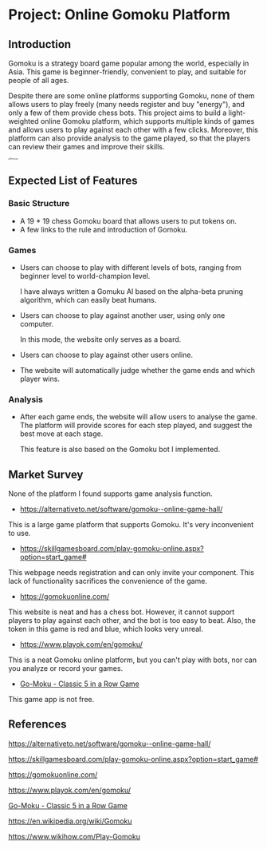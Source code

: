 # Project: Online Gomoku Platform

## Introduction

Gomoku is a strategy board game popular among the world, especially in Asia. This game is beginner-friendly, convenient to play, and suitable for people of all ages. 

Despite there are some online platforms supporting Gomoku, none of them allows users to play freely (many needs register and buy "energy"), and only a few of them provide chess bots. This project aims to build a light-weighted online Gomoku platform, which supports multiple kinds of games and allows users to play against each other with a few clicks. Moreover, this platform can also provide analysis to the game played, so that the players can review their games and improve their skills.

<img src="https://upload.wikimedia.org/wikipedia/commons/6/69/Renju.jpg" alt="Renju.jpg" style="zoom:25%;" />

## Expected List of Features

### Basic Structure

- A 19 * 19 chess Gomoku board that allows users to put tokens on.
- A few links to the rule and introduction of Gomoku.

### Games

- Users can choose to play with different levels of bots, ranging from beginner level to world-champion level. 

  I have always written a Gomuku AI based on the alpha-beta pruning algorithm, which can easily beat humans.

- Users can choose to play against another user, using only one computer.

  In this mode, the website only serves as a board.

- Users can choose to play against other users online.

- The website will automatically judge whether the game ends and which player wins.

### Analysis

- After each game ends, the website will allow users to analyse the game. The platform will provide scores for each step played, and suggest the best move at each stage.

  This feature is also based on the Gomoku bot I implemented.


## Market Survey

None of the platform I found supports game analysis function.

- https://alternativeto.net/software/gomoku--online-game-hall/

This is a large game platform that supports Gomoku. It's very inconvenient to use.

- https://skillgamesboard.com/play-gomoku-online.aspx?option=start_game#

This webpage needs registration and can only invite your component. This lack of functionality sacrifices the convenience of the game.

- https://gomokuonline.com/

This website is neat and has a chess bot. However, it cannot support players to play against each other, and the bot is too easy to beat. Also, the token in this game is red and blue, which looks very unreal.

- https://www.playok.com/en/gomoku/

This is a neat Gomoku online platform, but you can't play with bots, nor can you analyze or record your games.

- [Go-Moku - Classic 5 in a Row Game](https://www.etsy.com/market/gomoku?utm_source=google&utm_medium=cpc&utm_campaign=Search_UK_DSA_GGL_Main_General_New&utm_ag=UK-EN_DSA-General&utm_custom1=_k_CjwKCAiAudD_BRBXEiwAudakX0gJozpWX6nufskGNkyfGDoeteAVeMn4Ir3YCkYZCU0afwLmKSFOyBoCUOIQAvD_BwE_k_&utm_content=go_11120727342_112118310227_474876607394_dsa-19959388920_c_&utm_custom2=11120727342&gclid=CjwKCAiAudD_BRBXEiwAudakX0gJozpWX6nufskGNkyfGDoeteAVeMn4Ir3YCkYZCU0afwLmKSFOyBoCUOIQAvD_BwE)

This game app is not free.

## References

https://alternativeto.net/software/gomoku--online-game-hall/

https://skillgamesboard.com/play-gomoku-online.aspx?option=start_game#

https://gomokuonline.com/

https://www.playok.com/en/gomoku/

[Go-Moku - Classic 5 in a Row Game](https://www.etsy.com/market/gomoku?utm_source=google&utm_medium=cpc&utm_campaign=Search_UK_DSA_GGL_Main_General_New&utm_ag=UK-EN_DSA-General&utm_custom1=_k_CjwKCAiAudD_BRBXEiwAudakX0gJozpWX6nufskGNkyfGDoeteAVeMn4Ir3YCkYZCU0afwLmKSFOyBoCUOIQAvD_BwE_k_&utm_content=go_11120727342_112118310227_474876607394_dsa-19959388920_c_&utm_custom2=11120727342&gclid=CjwKCAiAudD_BRBXEiwAudakX0gJozpWX6nufskGNkyfGDoeteAVeMn4Ir3YCkYZCU0afwLmKSFOyBoCUOIQAvD_BwE)

https://en.wikipedia.org/wiki/Gomoku

https://www.wikihow.com/Play-Gomoku